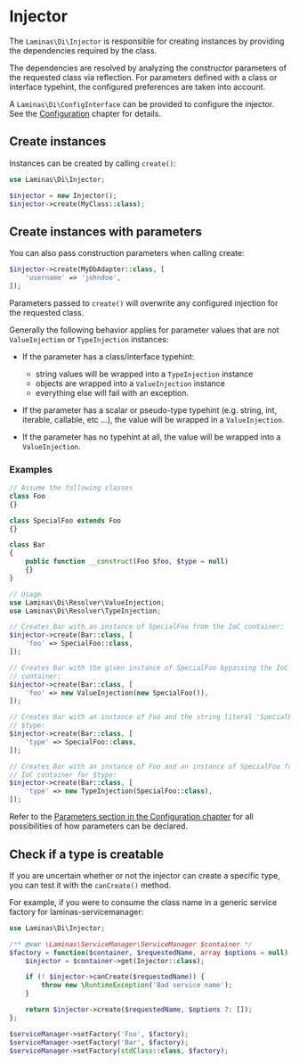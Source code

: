 # Injector

The `Laminas\Di\Injector` is responsible for creating instances by providing the
dependencies required by the class.

The dependencies are resolved by analyzing the constructor parameters of the
requested class via reflection. For parameters defined with a class or interface
typehint, the configured preferences are taken into account.

A `Laminas\Di\ConfigInterface` can be provided to configure the injector.
See the [Configuration](config.md) chapter for details.

## Create instances

Instances can be created by calling `create()`:

```php
use Laminas\Di\Injector;

$injector = new Injector();
$injector->create(MyClass::class);
```

## Create instances with parameters

You can also pass construction parameters when calling create:

```php
$injector->create(MyDbAdapter::class, [
    'username' => 'johndoe',
]);
```

Parameters passed to `create()` will overwrite any configured injection for the
requested class.

Generally the following behavior applies for parameter values that are not
`ValueInjection` or `TypeInjection` instances:

- If the parameter has a class/interface typehint:
  - string values will be wrapped into a `TypeInjection` instance
  - objects are wrapped into a `ValueInjection` instance
  - everything else will fail with an exception.

- If the parameter has a scalar or pseudo-type typehint (e.g. string, int,
  iterable, callable, etc ...), the value will be wrapped in a `ValueInjection`.

- If the parameter has no typehint at all, the value will be wrapped into a
  `ValueInjection`.

### Examples

```php
// Assume the following classes
class Foo
{}

class SpecialFoo extends Foo
{}

class Bar
{
    public function __construct(Foo $foo, $type = null)
    {}
}

// Usage
use Laminas\Di\Resolver\ValueInjection;
use Laminas\Di\Resolver\TypeInjection;

// Creates Bar with an instance of SpecialFoo from the IoC container:
$injector->create(Bar::class, [
    'foo' => SpecialFoo::class,
]);

// Creates Bar with the given instance of SpecialFoo bypassing the IoC
// container:
$injector->create(Bar::class, [
    'foo' => new ValueInjection(new SpecialFoo()),
]);

// Creates Bar with an instance of Foo and the string literal 'SpecialFoo' for
// $type:
$injector->create(Bar::class, [
    'type' => SpecialFoo::class,
]);

// Creates Bar with an instance of Foo and an instance of SpecialFoo from the
// IoC container for $type:
$injector->create(Bar::class, [
    'type' => new TypeInjection(SpecialFoo::class),
]);
```

Refer to the [Parameters section in the Configuration chapter](config.md#parameters)
for all possibilities of how parameters can be declared.

## Check if a type is creatable

If you are uncertain whether or not the injector can create a specific type, you can
test it with the `canCreate()` method.

For example, if you were to consume the class name in a generic service factory
for laminas-servicemanager:

```php
use Laminas\Di\Injector;

/** @var \Laminas\ServiceManager\ServiceManager $container */
$factory = function($container, $requestedName, array $options = null) {
    $injector = $container->get(Injector::class);

    if (! $injector->canCreate($requestedName)) {
        throw new \RuntimeException('Bad service name');
    }

    return $injector->create($requestedName, $options ?: []);
};

$serviceManager->setFactory('Foo', $factory);
$serviceManager->setFactory('Bar', $factory);
$serviceManager->setFactory(stdClass::class, $factory);
```
